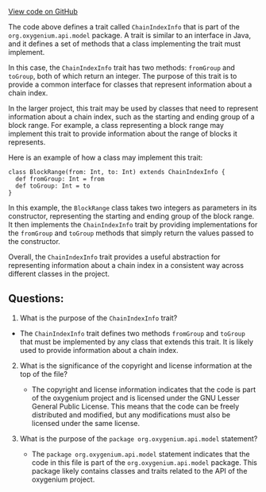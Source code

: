 [View code on GitHub](https://github.com/oxygenium/oxygenium/api/src/main/scala/org/oxygenium/api/model/ChainIndexInfo.scala)

The code above defines a trait called `ChainIndexInfo` that is part of the `org.oxygenium.api.model` package. A trait is similar to an interface in Java, and it defines a set of methods that a class implementing the trait must implement. 

In this case, the `ChainIndexInfo` trait has two methods: `fromGroup` and `toGroup`, both of which return an integer. The purpose of this trait is to provide a common interface for classes that represent information about a chain index. 

In the larger project, this trait may be used by classes that need to represent information about a chain index, such as the starting and ending group of a block range. For example, a class representing a block range may implement this trait to provide information about the range of blocks it represents. 

Here is an example of how a class may implement this trait:

```
class BlockRange(from: Int, to: Int) extends ChainIndexInfo {
  def fromGroup: Int = from
  def toGroup: Int = to
}
```

In this example, the `BlockRange` class takes two integers as parameters in its constructor, representing the starting and ending group of the block range. It then implements the `ChainIndexInfo` trait by providing implementations for the `fromGroup` and `toGroup` methods that simply return the values passed to the constructor. 

Overall, the `ChainIndexInfo` trait provides a useful abstraction for representing information about a chain index in a consistent way across different classes in the project.
## Questions: 
 1. What is the purpose of the `ChainIndexInfo` trait?
   - The `ChainIndexInfo` trait defines two methods `fromGroup` and `toGroup` that must be implemented by any class that extends this trait. It is likely used to provide information about a chain index.

2. What is the significance of the copyright and license information at the top of the file?
   - The copyright and license information indicates that the code is part of the oxygenium project and is licensed under the GNU Lesser General Public License. This means that the code can be freely distributed and modified, but any modifications must also be licensed under the same license.

3. What is the purpose of the `package org.oxygenium.api.model` statement?
   - The `package org.oxygenium.api.model` statement indicates that the code in this file is part of the `org.oxygenium.api.model` package. This package likely contains classes and traits related to the API of the oxygenium project.